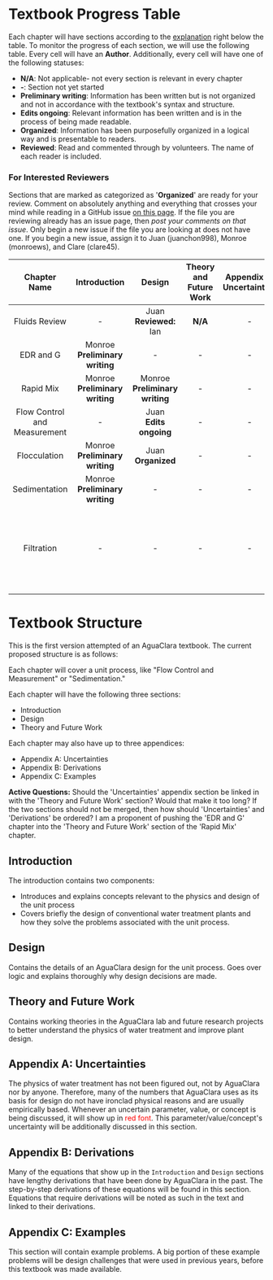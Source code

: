 # Textbook Progress Table

Each chapter will have sections according to the [explanation](https://github.com/AguaClara/CEE4540_Master/tree/master/AguaClara%20Water%20Treatment%20Plant%20Design#textbook-structure) right below the table. To monitor the progress of each section, we will use the following table. Every cell will have an **Author**. Additionally, every cell will have one of the following statuses:

- **N/A**: Not applicable- not every section is relevant in every chapter
- **-**: Section not yet started
- **Preliminary writing**: Information has been written but is not organized and not in accordance with the textbook's syntax and structure.
- **Edits ongoing**: Relevant information has been written and is in the process of being made readable.  
- **Organized**: Information has been purposefully organized in a logical way and is presentable to readers.  
- **Reviewed**: Read and commented through by volunteers. The name of each reader is included.

### For Interested Reviewers
Sections that are marked as categorized as '**Organized**' are ready for your review. Comment on absolutely anything and everything that crosses your mind while reading in a GitHub issue [on this page](https://github.com/AguaClara/CEE4540_Master/issues). If the file you are reviewing already has an issue page, then *post your comments on that issue*. Only begin a new issue if the file you are looking at does not have one. If you begin a new issue, assign it to Juan (juanchon998), Monroe (monroews), and Clare (clare45).

|         Chapter Name         |             Introduction             |                Design                | Theory and Future Work | Appendix A: Uncertainties |                      Appendix B: Derivations                      | Appendix C: Examples |
|:----------------------------:|:------------------------------------:|:------------------------------------:|:----------------------:|:-------------------------:|:-----------------------------------------------------------------:|:--------------------:|
|        Fluids Review         |                  -                   |     Juan </br> **Reviewed:** Ian     |        **N/A**         |             -             |                   Juan </br> **Edits ongoing**                    |          -           |
|          EDR and G           | Monroe </br> **Preliminary writing** |                  -                   |           -            |             -             |                Juan </br> **Preliminary writing**                 |          -           |
|          Rapid Mix           | Monroe </br> **Preliminary writing** | Monroe </br> **Preliminary writing** |           -            |             -             |                Juan </br> **Preliminary writing**                 |          -           |
| Flow Control and Measurement |                  -                   |     Juan </br> **Edits ongoing**     |           -            |             -             |                     Juan </br> **Organized**                      |          -           |
|         Flocculation         | Monroe </br> **Preliminary writing** |       Juan </br> **Organized**       |           -            |             -             |                   Juan </br> **Edits ongoing**                    |          -           |
|        Sedimentation         | Monroe </br> **Preliminary writing** |                  -                   |           -            |             -             |                                 -                                 |          -           |
|          Filtration          |                  -                   |                  -                   |           -            |             -             | This is a high priority because AIDE doesn't have a filter design |          -           |
|                              |                                      |                                      |                        |                           |                                                                   |                      |



# Textbook Structure
This is the first version attempted of an AguaClara textbook. The current proposed structure is as follows:

Each chapter will cover a unit process, like "Flow Control and Measurement" or "Sedimentation."

Each chapter will have the following three sections:
- Introduction
- Design
- Theory and Future Work

Each chapter may also have up to three appendices:
- Appendix A: Uncertainties
- Appendix B: Derivations
- Appendix C: Examples

**Active Questions:** Should the 'Uncertainties' appendix section be linked in with the 'Theory and Future Work' section? Would that make it too long? If the two sections should not be merged, then how should 'Uncertainties' and 'Derivations' be ordered? I am a proponent of pushing the 'EDR and G' chapter into the 'Theory and Future Work' section of the 'Rapid Mix' chapter.

## Introduction
The introduction contains two components:
- Introduces and explains concepts relevant to the physics and design of the unit process
- Covers briefly the design of conventional water treatment plants and how they solve the problems associated with the unit process.  

## Design
Contains the details of an AguaClara design for the unit process. Goes over logic and explains thoroughly why design decisions are made.

## Theory and Future Work
Contains working theories in the AguaClara lab and future research projects to better understand the physics of water treatment and improve plant design.

## Appendix A: Uncertainties
The physics of water treatment has not been figured out, not by AguaClara nor by anyone. Therefore, many of the numbers that AguaClara uses as its basis for design do not have ironclad physical reasons and are usually empirically based. Whenever an uncertain parameter, value, or concept is being discussed, it will show up in <font color="red">red font</font>. This parameter/value/concept's uncertainty will be additionally discussed in this section.

## Appendix B: Derivations
Many of the equations that show up in the `Introduction` and `Design` sections have lengthy derivations that have been done by AguaClara in the past. The step-by-step derivations of these equations will be found in this section. Equations that require derivations will be noted as such in the text and linked to their derivations.


## Appendix C: Examples
This section will contain example problems. A big portion of these example problems will be design challenges that were used in previous years, before this textbook was made available.
